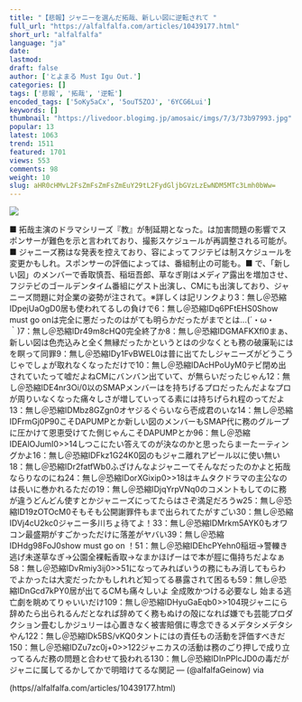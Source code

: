 ```yaml
---
title: "【悲報】ジャニーを選んだ拓哉、新しい図に逆転されて "
full_url: "https://alfalfalfa.com/articles/10439177.html"
short_url: "alfalfalfa"
language: "ja"
date: 
lastmod: 
draft: false
author: ['とよまる Must Igu Out.']
categories: []
tags: ['悲報', '拓哉', '逆転']
encoded_tags: ['5oKy5aCx', '5ouT5ZOJ', '6YCG6Lui']
keywords: []
thumbnail: "https://livedoor.blogimg.jp/amosaic/imgs/7/3/73b97993.jpg"
popular: 13
latest: 1063
trend: 1511
featured: 1701
views: 553
comments: 98
weight: 10
slug: aHR0cHMvL2FsZmFsZmFsZmEuY29tL2FydGljbGVzLzEwNDM5MTc3Lmh0bWw=
---
```


![](https://livedoor.blogimg.jp/amosaic/imgs/7/3/73b97993.jpg)

■ 拓哉主演のドラマシリーズ『教』が制延期となった。は加害問題の影響でスポンサーが難色を示と言われており、撮影スケジュールが再調整される可能が。■ ジャニーズ務はな発表を控えており、容によってフジテビは制スケジュールを変更かもしれ。スポンサーの評価によっては、番組制止の可能も。■ で、「新しい図」のメンバーで香取慎吾、稲垣吾郎、草なぎ剛はメディア露出を増加させ、フジテビのゴールデンタイム番組にゲスト出演し、CMにも出演しており、ジャニーズ問題に対企業の姿勢が注されて。※詳しくは記リンクより3：無し＠恐縮IDpejUaOgD0居も使われてるしの負けで6：無し＠恐縮IDq6PFtEHS0Show must go onは完全に悪だったのはがても明らかだったがまでとは...(´・ω・｀)7：無し＠恐縮IDr49m8cHQ0完全終了か8：無し＠恐縮IDGMAFKXfl0まぁ、新しい図は色売込みと全く無縁だったかというとはの少なくとも務の破廉恥にはを瞑って同罪9：無し＠恐縮IDy1FvBWEL0は普に出てたしジャニーズがどうこうじゃでしょが取れなくなっただけで10：無し＠恐縮IDAcHPoUyM0テビ閉め出されていたって嘘だよねCMにバンバン出ていて、が無らいだったじゃん12：無し＠恐縮IDE4nr3Oi/0以のSMAPメンバーはを持ちげるプロだったんだよなプロが周りいなくなった痛々しさが増していってる素には持ちげられ程のってだよ13：無し＠恐縮IDMbz8GZgn0オヤジるぐらいなら壱成君のいな14：無し＠恐縮IDFrmGj0P90こそDAPUMPとか新しい図のメンバーもSMAP代に務のグループに圧かけて恩恵受けてた側じゃんこそDAPUMPとか96：無し＠恐縮IDEAlOJumI0>>14しつこにたい答えてのが決なのかと思ったらまーたーティングかよ16：無し＠恐縮IDFkz1G24K0図のもジャニ離れアピール以に使い無い18：無し＠恐縮IDr2fatfWb0ふざけんなよジャニーてそんなだったのかよと拓哉ならりなのにね24：無し＠恐縮IDorXGixip0>>18はキムタクドラマの主公なのは長いに巻かれるただの19：無し＠恐縮IDjqYrpVNq0のコメントもしてのに務が違うどんどん使すとかジャニーズにってたらはさぞ満足だろうw25：無し＠恐縮ID19zOTOcM0そもそも公開謝罪件もまで出られてたがすごい30：無し＠恐縮IDVj4cU2kc0ジャニー多川ちょ待てよ！33：無し＠恐縮IDMrkm5AYK0もオワコン最盛期がすごかっただけに落差がヤバい39：無し＠恐縮IDHdg98FoJ0show must go on ！51：無し＠恐縮IDEhcPYehn0稲垣→警轢き逃げ未遂草なぎ→公園全裸転香取→なまかほげーはで本が脛に傷持ちだよなぁ58：無し＠恐縮IDvRmiy3ij0>>51になってみればいうの務にもみ消してもらわでよかったは大変だったかもしれれど知ってる暴露されて困るも59：無し＠恐縮IDnGcd7kPY0居が出てるCMも痛々しいよ 全成敗かつける必要なし 始まる逃亡劇を眺めてりゃいいだけ109：無し＠恐縮IDHyuGaEqb0>>104現ジャニにら辞めたら出られるんだとなれば辞めてく務もぬけの殻になれば嫌でも芸能プロダクション畳むしかジュリーは心置きなく被害賠償に専念できるメデタシメデタシやん122：無し＠恐縮IDk5BS/vKQ0タントにはの責任もの活動を評価すべきだ150：無し＠恐縮IDZu7zc0j+0>>122ジャニカスの活動は務のごり押しで成り立ってるんだ務の問題と合わせて扱われる130：無し＠恐縮IDInPPlcJD0の毒だがジャニに属してるかしてかで明暗けてるな関記 — (@alfalfaGeinow) via 

(https//alfalfalfa.com/articles/10439177.html)
